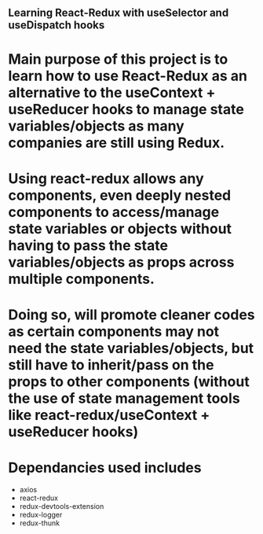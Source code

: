 ## Learning React-Redux with useSelector and useDispatch hooks

# Main purpose of this project is to learn how to use React-Redux as an alternative to the useContext + useReducer hooks to manage state variables/objects as many companies are still using Redux.

# Using react-redux allows any components, even deeply nested components to access/manage state variables or objects without having to pass the state variables/objects as props across multiple components.

# Doing so, will promote cleaner codes as certain components may not need the state variables/objects, but still have to inherit/pass on the props to other components (without the use of state management tools like react-redux/useContext + useReducer hooks)

# Dependancies used includes

- axios
- react-redux
- redux-devtools-extension
- redux-logger
- redux-thunk
